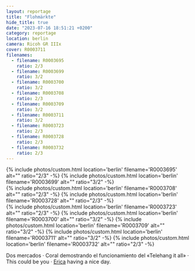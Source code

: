 ```yaml
---
layout: reportage
title: "Flohmärkte"
hide_title: true
date: "2023-07-16 18:51:21 +0200"
category: reportage
location: berlin
camera: Ricoh GR IIIx
cover: R0003711
filenames:
  - filename: R0003695
    ratio: 2/3
  - filename: R0003699
    ratio: 3/2
  - filename: R0003700
    ratio: 3/2
  - filename: R0003708
    ratio: 2/3
  - filename: R0003709
    ratio: 3/2
  - filename: R0003711
    ratio: 3/2
  - filename: R0003723
    ratio: 2/3
  - filename: R0003728
    ratio: 2/3
  - filename: R0003732
    ratio: 2/3
---
```


<div class="g">
    {% include photos/custom.html location='berlin' filename='R0003695' alt="" ratio="2/3" -%}
    {% include photos/custom.html location='berlin' filename='R0003699' alt="" ratio="3/2" -%}
    <div class="h">
    {% include photos/custom.html location='berlin' filename='R0003708' alt="" ratio="2/3" -%}
        {% include photos/custom.html location='berlin' filename='R0003728' alt="" ratio="2/3" -%}
    </div>
        {% include photos/custom.html location='berlin' filename='R0003723' alt="" ratio="2/3" -%}
    {% include photos/custom.html location='berlin' filename='R0003700' alt="" ratio="3/2" -%}
    {% include photos/custom.html location='berlin' filename='R0003709' alt="" ratio="3/2" -%}
    {% include photos/custom.html location='berlin' filename='R0003711' alt="" ratio="3/2" -%}
    {% include photos/custom.html location='berlin' filename='R0003732' alt="" ratio="2/3" -%}
</div>

Dos mercados · Coral demostrando el funcionamiento del «Telehang it all» · This could be you · [Erica](https://www.ericafustero.com) having a nice day.
